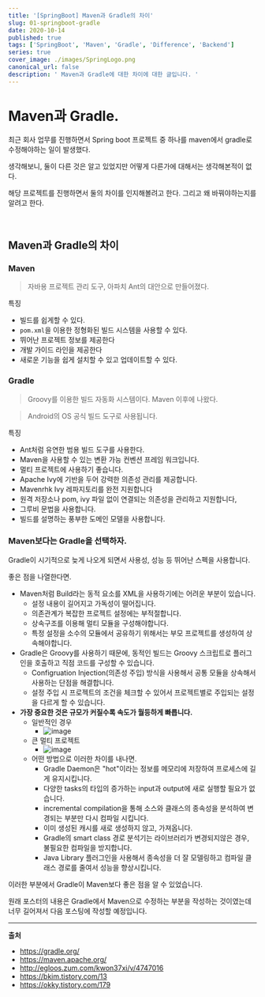 ```yaml
---
title: '[SpringBoot] Maven과 Gradle의 차이'
slug: 01-springboot-gradle
date: 2020-10-14
published: true
tags: ['SpringBoot', 'Maven', 'Gradle', 'Difference', 'Backend']
series: true
cover_image: ./images/SpringLogo.png
canonical_url: false
description: ' Maven과 Gradle에 대한 차이에 대한 글입니다. '
---
```


# Maven과 Gradle.

최근 회사 업무를 진행하면서 Spring boot 프로젝트 중 하나를 maven에서 gradle로 수정해야하는 일이 발생했다.

생각해보니, 둘이 다른 것은 알고 있었지만 어떻게 다른가에 대해서는 생각해본적이 없다.

해당 프로젝트를 진행하면서 둘의 차이를 인지해볼려고 한다. 그리고 왜 바꿔야하는지를 알려고 한다.

<br/>

## Maven과 Gradle의 차이

### Maven

> 자바용 프로젝트 관리 도구, 아파치 Ant의 대안으로 만들어졌다.

특징

- 빌드를 쉽게할 수 있다.
- `pom.xml`을 이용한 정형화된 빌드 시스템을 사용할 수 있다.
- 뛰어난 프로젝트 정보를 제공한다
- 개발 가이드 라인을 제공한다
- 새로운 기능을 쉽게 설치할 수 있고 업데이트할 수 있다.

### Gradle

> Groovy를 이용한 빌드 자동화 시스템이다. Maven 이후에 나왔다.

> Android의 OS 공식 빌드 도구로 사용됩니다.

특징

- Ant처럼 유연한 범용 빌드 도구를 사용한다.
- Maven을 사용할 수 있는 변환 가능 컨벤션 프레임 워크입니다.
- 멀티 프로젝트에 사용하기 좋습니다.
- Apache Ivy에 기반을 두어 강력한 의존성 관리를 제공합니다.
- Mavenrhk Ivy 레파지토리를 완전 지원합니다
- 원격 저장소나 pom, ivy 파일 없이 연결되는 의존성을 관리하고 지원합니다,
- 그루비 문법을 사용합니다.
- 빌드를 설명하는 풍부한 도메인 모델을 사용합니다.

### Maven보다는 Gradle을 선택하자.

Gradle이 시기적으로 늦게 나오게 되면서 사용성, 성능 등 뛰어난 스펙을 사용합니다.

좋은 점을 나열한다면.

- Maven처럼 Build라는 동적 요소를 XML을 사용하기에는 어려운 부분이 있습니다.
  - 설정 내용이 길어지고 가독성이 떨어집니다.
  - 의존관계가 복잡한 프로젝트 설정에는 부적절합니다.
  - 상속구조를 이용해 멀티 모듈을 구성해야합니다.
  - 특정 설정을 소수의 모듈에서 공유하기 위해서는 부모 프로젝트를 생성하여 상속해야합니다.
- Gradle은 Groovy를 사용하기 때문에, 동적인 빌드는 Groovy 스크립트로 플러그인을 호출하고 직점 코드를 구성할 수 있습니다.
  - Configruation Injection(의존성 주입) 방식을 사용해서 공통 모듈을 상속해서 사용하는 단점을 해결합니다.
  - 설정 주입 시 프로젝트의 조건을 체크할 수 있어서 프로젝트별로 주입되는 설정을 다르게 할 수 있습니다.
- **가장 중요한 것은 규모가 커질수록 속도가 월등하게 빠릅니다.**
  - 일반적인 경우
    - ![image](https://user-images.githubusercontent.com/42582516/95992954-7a3b6580-0e69-11eb-9ebe-4b057e33bd17.png)
  - 큰 멀티 프로젝트
    - ![image](https://user-images.githubusercontent.com/42582516/95992968-7f001980-0e69-11eb-99cd-24a17dd14570.png)
  - 어떤 방법으로 이러한 차이를 내나면.
    - Gradle Daemon은 "hot"이라는 정보를 메모리에 저장하여 프로세스에 길게 유지시킵니다.
    - 다양한 tasks의 타입의 증가하는 input과 output에 새로 실행할 필요가 없습니다.
    - incremental compilation을 통해 소스와 클래스의 종속성을 분석하여 변경되는 부분만 다시 컴파일 시킵니다.
    - 이미 생성된 캐시를 새로 생성하지 않고, 가져옵니다.
    - Gradle의 smart class 경로 분석기는 라이브러리가 변경되지않은 경우, 불필요한 컴파일을 방지합니다.
    - Java Library 플러그인을 사용해서 종속성을 더 잘 모델링하고 컴파일 클래스 경로를 줄여서 성능을 향상시킵니다.

이러한 부분에서 Gradle이 Maven보다 좋은 점을 알 수 있었습니다.

원래 포스터의 내용은 Gradle에서 Maven으로 수정하는 부분을 작성하는 것이였는데 너무 길어져서 다음 포스팅에 작성할 예정입니다.

---

**출처**

- https://gradle.org/
- https://maven.apache.org/
- http://egloos.zum.com/kwon37xi/v/4747016
- https://bkim.tistory.com/13
- https://okky.tistory.com/179
